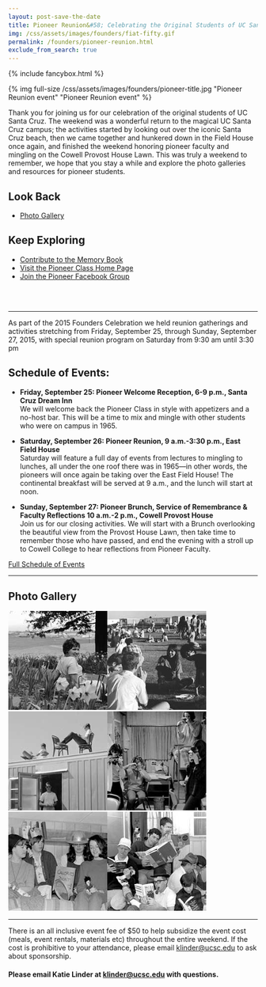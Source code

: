 ```yaml
---
layout: post-save-the-date
title: Pioneer Reunion&#58; Celebrating the Original Students of UC Santa Cruz
img: /css/assets/images/founders/fiat-fifty.gif
permalink: /founders/pioneer-reunion.html
exclude_from_search: true
---
```


{% include fancybox.html %}

{% img full-size /css/assets/images/founders/pioneer-title.jpg "Pioneer Reunion event" "Pioneer Reunion event" %}

Thank you for joining us for our celebration of the original students of UC Santa Cruz. The weekend was a wonderful return to the magical UC Santa Cruz campus; the activities started by looking out over the iconic Santa Cruz beach, then we came together and hunkered down in the Field House once again, and finished the weekend honoring pioneer faculty and mingling on the Cowell Provost House Lawn. This was truly a weekend to remember, we hope that you stay a while and explore the photo galleries and resources for pioneer students.

## Look Back

<ul class="highlight-list">
<li><a href="https://www.flickr.com/photos/125282631@N08/sets/72157658847473429/#For%20more%20photos,%20click%20here%20to%20view%20the%20complete%20album">Photo Gallery</a></li>
</ul>

## Keep Exploring

<ul class="highlight-list">
<li><a href="https://docs.google.com/a/ucsc.edu/forms/d/1O3xRZfo7kJ8Ube0iYOLZAzIjrU92lk2dpccrIiQlFZ4/viewform#Submit%20your%20memory%20book%20response%20here">Contribute to the Memory Book</a></li>
<li><a href="http://alumni.ucsc.edu/pioneer-memory-book/">Visit the Pioneer Class Home Page</a></li>
<li><a href="https://www.facebook.com/groups/848465011856725/">Join the Pioneer Facebook Group</a></li>
</ul>

<br>
<br>

***

As part of the 2015 Founders Celebration we held reunion gatherings and activities stretching from Friday, September 25, through Sunday, September 27, 2015, with special reunion program on Saturday from 9:30 am until 3:30 pm

## Schedule of Events:

- **Friday, September 25: Pioneer Welcome Reception, 6-9 p.m., Santa Cruz Dream Inn** <br />
We will welcome back the Pioneer Class in style with appetizers and a no-host bar. This will be a time to mix and mingle with other students who were on campus in 1965.

- **Saturday, September 26: Pioneer Reunion, 9 a.m.-3:30 p.m., East Field House** <br />
Saturday will feature a full day of events from lectures to mingling to lunches, all under the one roof there was in 1965—in other words, the pioneers will once again be taking over the East Field House! The continental breakfast will be served at 9 a.m., and the lunch will start at noon.

- **Sunday, September 27: Pioneer Brunch, Service of Remembrance & Faculty Reflections 10 a.m.-2 p.m., Cowell Provost House** <br />
Join us for our closing activities. We will start with a Brunch overlooking the beautiful view from the Provost House Lawn, then take time to remember those who have passed, and end the evening with a stroll up to Cowell College to hear reflections from Pioneer Faculty.

<a href="http://50years.ucsc.edu/founders/pioneer-schedules.html" class="full-width-button" style="float: none !important;">Full Schedule of Events</a>

<!-- <a href="http://50years.ucsc.edu/founders/reunion-parking-info.html" class="full-width-button" style="float: none !important;">Parking Information</a> -->

<!-- <a href="https://securelb.imodules.com/s/1069/index.aspx?sid=1069&gid=1&pgid=1945&cid=3633" class="full-width-button" style="float: none !important;">RSVP for Pioneer Reunion</a> -->

<!--

***

<center><h3><a href="http://connect.ucsc.edu/s/1069/index.aspx?sid=1069&gid=1&pgid=1946&cid=3634&fid=3633">See Who's Coming</a></h3></center>

- On Saturday evening, a local Pioneer Class alumni will be hosting a casual get-together for the Pioneer Class from 6 p.m. to Midnight at his home. This event is open to all pioneers, for those going to the Fiat Fifty event, feel free to join us after dinner. This event will be BYO drinks and food, though some hors d’oeuvres will be served. To find out more information about how to get there and how to register for this event, please email Katie at [klinder@ucsc.edu](mailto:klinder@ucsc.edu). [Click here to see a list of who has registered](https://docs.google.com/spreadsheets/d/1ytldMFR5r3rBzjsifA4K9--iI9aZBPH8H1aosgafHA0/pubhtml?gid=0&single=true).

#### [Connect on Facebook](https://www.facebook.com/groups/848465011856725/?notif_t=group_r2j_approved)

***

## Help Us Connect

We're missing more than 300 email addresses for the pioneer group. To help make this gathering complete, help us by sharing the word with those you know, as well as by passing on any contact info for your fellow pioneers that we're missing. Below is a list organized first by location (trailer numbers from 1965 and the off-campus crew), then by last name. Please email any updated email addresses, phone numbers, or mailing addresses directly to Katie Linder at [klinder@ucsc.edu](mailto:klinder@ucsc.edu).

<iframe width="100%" height="400px" style="width:100%; max-height:400px; margin-bottom:1em;" src="https://docs.google.com/spreadsheets/d/1s623B6cEwdkUWzffO7Xu_2YLASD8LnoudTj_VsfiWNw/pubhtml?gid=0&amp;single=true&amp;widget=true&amp;headers=false"></iframe>

-->

***

## Photo Gallery

<a href="/css/assets/images/founders/photos/1.jpg" class="fancybox fancy-thumb" title="Unidentified student in daffodil patch outside the Cowell College dining hall"><img src="/css/assets/images/founders/photos/1-thumb.jpg" class="fancy-thumb" alt="Unidentified student in daffodil patch outside the Cowell College dining hall, with the housing trailers in the background"></a><a href="/css/assets/images/founders/photos/2.jpg" class="fancybox fancy-thumb" title="Spring Thing, May 11-14, 1967: students on the East Field, with the housing trailers in the background"><img src="/css/assets/images/founders/photos/2-thumb.jpg" class="fancy-thumb" alt="Students on the East Field, with the housing trailers in the background"></a><a href="/css/assets/images/founders/photos/3.jpg" class="fancybox fancy-thumb" title="Pioneer Class: residents of Bitter End trailer"><img src="/css/assets/images/founders/photos/3-thumb.jpg" class="fancy-thumb" alt="Pioneer Class: residents of Bitter End trailer"></a><a href="/css/assets/images/founders/photos/4.jpg" class="fancybox fancy-thumb" title="Pioneer Class: residents of unidentified trailer"><img src="/css/assets/images/founders/photos/4-thumb.jpg" class="fancy-thumb" alt="Pioneer Class: residents of unidentified trailer"></a><a href="/css/assets/images/founders/photos/5.jpg" class="fancybox fancy-thumb" title="EPioneer Class: residents of Parnassus trailer: Maxine Kaye, Flinn Moore, Kathy Murphy, Suzanne Shellaby, Lynne Barber, Carole Sandillo, unidentified"><img src="/css/assets/images/founders/photos/5-thumb.jpg" class="fancy-thumb" alt="Pioneer Class: residents of Parnassus trailer: Maxine Kaye, Flinn Moore, Kathy Murphy, Suzanne Shellaby, Lynne Barber, Carole Sandillo, unidentified"></a><a href="/css/assets/images/founders/photos/6.jpg" class="fancybox fancy-thumb" title="Pioneer Class: residents of the Fighting Cocks trailer"><img src="/css/assets/images/founders/photos/6-thumb.jpg" class="fancy-thumb" alt="Pioneer Class: residents of the Fighting Cocks trailer"></a>

***

There is an all inclusive event fee of $50 to help subsidize the event cost (meals, event rentals, materials etc) throughout the entire weekend. If the cost is prohibitive to your attendance, please email [klinder@ucsc.edu](mailto:klinder@ucsc.edu) to ask about sponsorship.


#### Please email Katie Linder at [klinder@ucsc.edu](mailto:klinder@ucsc.edu) with questions.
